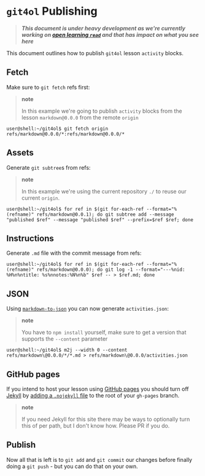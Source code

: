 # `git4ol` Publishing

> ***This document is under heavy development as we're currently working on [open learning `read`](//github.com/open-learning/read) and that has impact on what you see here***

This document outlines how to publish `git4ol` lesson `activity` blocks.

## Fetch

Make sure to `git fetch` refs first:

> **note**
>
> In this example we're going to publish `activity` blocks from the lesson `markdown@0.0.0` from the remote `origin`

```shell
user@shell:~/git4ol$ git fetch origin refs/markdown@0.0.0/*:refs/markdown@0.0.0/*
```
## Assets

Generate `git subtree`s from refs:

> **note**
>
> In this example we're using the current repository `./` to reuse our current `origin`.

```shell
user@shell:~/git4ol$ for ref in $(git for-each-ref --format="%(refname)" refs/markdown@0.0.1); do git subtree add --message "published $ref" --message "published $ref" --prefix=$ref $ref; done
```

## Instructions

Generate `.md` file with the commit message from refs:

```shell
user@shell:~/git4ol$ for ref in $(git for-each-ref --format="%(refname)" refs/markdown@0.0.0); do git log -1 --format="---%nid: %H%n%ntitle: %s%nnotes:%N%n%b" $ref -- > $ref.md; done
```
## JSON

Using [`markdown-to-json`](//github.com/scottstanfield/markdown-to-json) you can now generate `activities.json`:

> **note**
>
> You have to `npm install` yourself, make sure to get a version that supports the `--content` parameter

```shell
user@shell:~/git4ol$ m2j --width 0 --content refs/markdown\@0.0.0/*/*.md > refs/markdown\@0.0.0/activities.json
```

## GitHub pages

If you intend to host your lesson using [GitHub pages](https://pages.github.com/) you should turn off [Jekyll](http://jekyllrb.com/) by [adding a `.nojekyll` file](https://help.github.com/articles/using-jekyll-with-pages/#turning-jekyll-off) to the root of your `gh-pages` branch.

> **note**
>
> If you need Jekyll for this site there may be ways to optionally turn this of per path, but I don't know how. Please PR if you do.

## Publish

Now all that is left is to `git add` and `git commit` our changes before finally doing a `git push` - but you can do that on your own. 
